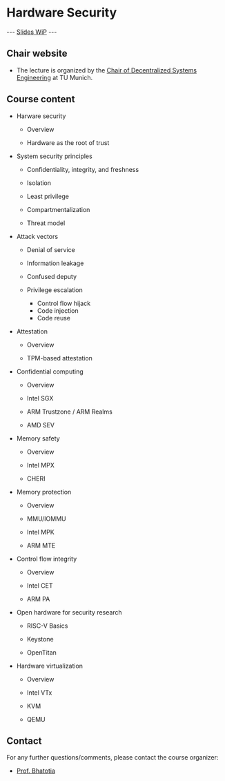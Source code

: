 # Hardware Security

--- [Slides WiP](https://docs.google.com/presentation/d/1xXnts3ZJWD4sjbQlYdlxNdO6vEaTsHrK5BDjQ0XThrY/edit?usp=sharing) --- 



## Chair website

- The lecture is organized by the [Chair of Decentralized Systems Engineering](https://dse.in.tum.de/) at TU Munich.

## Course content


- Harware security

  - Overview
  
  - Hardware as the root of trust

- System security principles

  - Confidentiality, integrity, and freshness
  
  - Isolation
  
  - Least privilege
  
  - Compartmentalization
  
  - Threat model  
  
- Attack vectors

  - Denial of service
  
  - Information leakage
  
  - Confused deputy
  
  - Privilege escalation
  
     - Control flow hijack
     - Code injection   
     - Code reuse
     

- Attestation

  - Overview
  
  - TPM-based attestation
  
- Confidential computing

  - Overview

  - Intel SGX
  
  - ARM Trustzone / ARM Realms
  
  - AMD SEV
  
  
- Memory safety

  - Overview
  
  - Intel MPX
  
  - CHERI
  
- Memory protection

  - Overview
  
  - MMU/IOMMU
  
  - Intel MPK
  
  - ARM MTE
  
- Control flow integrity

  - Overview
  
  - Intel CET
  
  - ARM PA
  
- Open hardware for security research 
  
  - RISC-V Basics
  
  - Keystone
  
  - OpenTitan

- Hardware virtualization

  - Overview
  
  - Intel VTx

  - KVM
  
  - QEMU

## Contact

For any further questions/comments, please contact the course organizer:

- [Prof. Bhatotia](https://dse.in.tum.de/bhatotia/)

